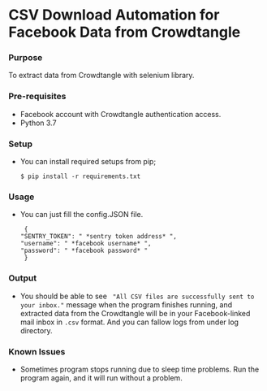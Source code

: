 # CSV Download Automation for Facebook Data from Crowdtangle
### Purpose
To extract data from Crowdtangle with selenium library.
### Pre-requisites
- Facebook account with Crowdtangle authentication access.
- Python 3.7
### Setup
- You can install required setups from pip;

    ``` commandline
    $ pip install -r requirements.txt
    ```

### Usage
- You can just fill the config.JSON file.

   ``` commandline
    {
  "SENTRY_TOKEN": " *sentry token address* ",
  "username": " *facebook username* ",
  "password": " *facebook password* "
    }
   ```

### Output
- You should be able to see  ``` "All CSV files are successfully sent to your inbox."``` message when the program finishes running, and extracted data from the Crowdtangle will be in your Facebook-linked mail inbox in ``` .csv ``` format. And you can fallow logs from under log directory.

### Known Issues
* Sometimes program stops running due to sleep time problems. Run the program again, and it will run without a problem.